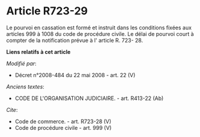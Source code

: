 # Article R723-29

Le pourvoi en cassation est formé et instruit dans les conditions fixées aux articles 999 à 1008 du code de procédure civile.
Le délai de pourvoi court à compter de la notification prévue à l' article R. 723- 28.

**Liens relatifs à cet article**

_Modifié par_:

  - Décret n°2008-484 du 22 mai 2008 - art. 22 (V)

_Anciens textes_:

  - CODE DE L'ORGANISATION JUDICIAIRE. - art. R413-22 (Ab)

_Cite_:

  - Code de commerce. - art. R723-28 (V)
  - Code de procédure civile - art. 999 (V)
